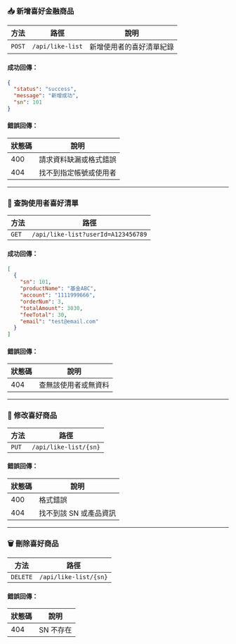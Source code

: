 ### 📥 新增喜好金融商品

| 方法     | 路徑               | 說明           |
| ------ | ---------------- | ------------ |
| `POST` | `/api/like-list` | 新增使用者的喜好清單紀錄 |

#### 成功回傳：

```json
{
  "status": "success",
  "message": "新增成功",
  "sn": 101
}
```

#### 錯誤回傳：

| 狀態碼 | 說明          |
| --- | ----------- |
| 400 | 請求資料缺漏或格式錯誤 |
| 404 | 找不到指定帳號或使用者 |

---

### 📄 查詢使用者喜好清單

| 方法    | 路徑                                 |
| ----- | ---------------------------------- |
| `GET` | `/api/like-list?userId=A123456789` |

#### 成功回傳：

```json
[
  {
    "sn": 101,
    "productName": "基金ABC",
    "account": "1111999666",
    "orderNum": 3,
    "totalAmount": 3030,
    "feeTotal": 30,
    "email": "test@email.com"
  }
]
```

#### 錯誤回傳：

| 狀態碼 | 說明         |
| --- | ---------- |
| 404 | 查無該使用者或無資料 |

---

### 🔁 修改喜好商品

| 方法    | 路徑                    |
| ----- | --------------------- |
| `PUT` | `/api/like-list/{sn}` |

#### 錯誤回傳：

| 狀態碼 | 說明            |
| --- | ------------- |
| 400 | 格式錯誤          |
| 404 | 找不到該 SN 或產品資訊 |

---

### 🗑️ 刪除喜好商品

| 方法       | 路徑                    |
| -------- | --------------------- |
| `DELETE` | `/api/like-list/{sn}` |

#### 錯誤回傳：

| 狀態碼 | 說明     |
| --- | ------ |
| 404 | SN 不存在 |
